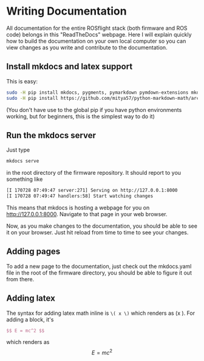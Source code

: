 # Writing Documentation

All documentation for the entire ROSflight stack (both firmware and ROS code) belongs in this "ReadTheDocs" webpage.  Here I will explain quickly how to build the documentation on your own local computer so you can view changes as you write and contribute to the documentation.

## Install mkdocs and latex support

This is easy:

``` bash
sudo -H pip install mkdocs, pygments, pymarkdown pymdown-extensions mkdocs-material
sudo -H pip install https://github.com/mitya57/python-markdown-math/archive/master.zip
```

(You don't have use to the global pip if you have python environments working, but for beginners, this is the simplest way to do it)

## Run the mkdocs server

Just type

``` bash
mkdocs serve
```

in the root directory of the firmware repository.  It should report to you something like

``` bash
[I 170728 07:49:47 server:271] Serving on http://127.0.0.1:8000
[I 170728 07:49:47 handlers:58] Start watching changes
```

This means that mkdocs is hosting a webpage for you on http://127.0.0.1:8000.  Navigate to that page in your web browser.

Now, as you make changes to the documentation, you should be able to see it on your browser.  Just hit reload from time to time to see your changes.

## Adding pages
To add a new page to the documentation, just check out the mkdocs.yaml file in the root of the firmware directory, you should be able to figure it out from there.

## Adding latex
The syntax for adding latex math inline is `\( x \)` which renders as \(x \).  For adding a block, it's

``` latex
$$ E = mc^2 $$
```
which renders as
$$ E = mc^2 $$
